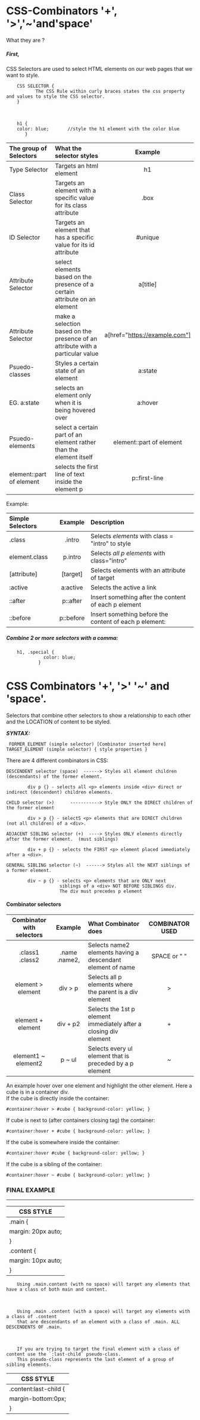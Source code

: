 # CSS-Combinators '+', '>','~'and'space'
What they are ?

##### First,<br> 
CSS Selectors are used to select HTML elements on our web pages that we want to style.<br>

        CSS SELECTOR {
               The CSS Rule within curly braces states the css property and values to style the CSS selector.
        }
 <br>
 
        h1 {
        color: blue;       //style the h1 element with the color blue
           }
| The group of Selectors | What the selector styles | Example | 
| :--------------- | :---------------------------------------|:-----:| 
| Type Selector | Targets an html element   | h1 | 
| Class Selector | Targets an element with a specific value for its class attribute  | .box | 
| ID Selector | Targets an element that has a specific value for its id attribute   | #unique | 
| Attribute Selector | select elements based on the presence of a certain attribute on an element  | a[title] | 
| Attribute Selector | make a selection based on the presence of an attribute with a particular value | a[href="https://example.com"] | 
| Psuedo-classes | Styles a certain state of an element  | a:state | 
|  EG. a:state | selects an element only when it is being hovered over  | a:hover | 
| Psuedo-elements | select a certain part of an element rather than the element itself  | element::part of element | 
| element::part of element | selects the first line of text inside the element p | p::first-line | 

Example: <br>

| Simple Selectors | Example | Description |
| :--------------- | :-----: | :---------------------------------------|
| .class  | .intro | Selects *elements* with class = "intro" to style        |
| element.class | p.intro | Selects *all p elements* with class="intro"    |
| [attribute] | [target] | Selects elements with an attribute of target    |
| :active | a:active | Selects the active a link                             |
| ::after | p::after | Insert something after the content of each p element |
| ::before | p::before | Insert something before the content of each p element: |
##### Combine 2 or more selectors with a comma:

        h1, .special {
                  color: blue;
                }


# CSS Combinators '+', '>' '~' and 'space'.
Selectors that combine other selectors to show a relationship to each other and the LOCATION of content to be styled.<br>

***SYNTAX:*** 

     FORMER_ELEMENT (simple selector) [Combinator inserted here] TARGET_ELEMENT (simple selector) { style properties }

There are 4 different combinators in CSS:<br>

    DESCENDENT selector (space)  ------> Styles all element children (descendants) of the former element.
            
            div p {} - selects all <p> elements inside <div> direct or indirect (descendent) children elements.
                               
    CHILD selector (>)      -----------> Style ONLY the DIRECT children of the former element

            div > p {} - selectS <p> elements that are DIRECT children (not all children) of a <div>.
                               
    ADJACENT SIBLING selector (+)  ----> Styles ONLY elements directly after the former element.  (must siblings)
                                        
            div + p {} - selects the FIRST <p> element placed immediately after a <div>.
                                
    GENERAL SIBLING selector (~)  ------> Styles all the NEXT siblings of a former element.
                                             
            div ~ p {} - selects <p> elements that are ONLY next
                        siblings of a <div> NOT BEFORE SIBLINGS div.
                        The div must precedes p element
                               

#### Combinator selectors
| Combinator with selectors  | Example       | What Combinator does                                                 | COMBINATOR USED           |
| :----:                 | :----------:      | :----                                                                        |  :----:  |
| .class1 .class2        |  .name .name2,  | Selects name2 elements having a descendant element of name                 |  SPACE or " "  |
| element > element     | div > p       | Selects all p elements where the parent is a div element                      |         >   |
| element + element     | div + p2      | Selects the 1st p element immediately after a closing div element          |         +  |
| element1 ~ element2   | p ~ ul        | Selects every ul element that is preceded by a p element                      |          ~ |

An example hover over one element and highlight the other element. Here a cube is in a container div. <br>
If the cube is directly inside the container:<br>

    #container:hover > #cube { background-color: yellow; }
If cube is next to (after containers closing tag) the container:<br>

    #container:hover + #cube { background-color: yellow; }
If the cube is somewhere inside the container:<br>

    #container:hover #cube { background-color: yellow; }
If the cube is a sibling of the container:<br>

    #container:hover ~ #cube { background-color: yellow; }

### FINAL EXAMPLE
----
|CSS STYLE|
|---|
|.main {|
|        margin: 20px auto;|
|}|          
|.content {|
|margin: 10px auto;|
|}|


        Using .main.content (with no space) will target any elements that have a class of both main and content.
<br>

        Using .main .content (with a space) will target any elements with a class of .content
        that are descendants of an element with a class of .main. ALL DESCENDENTS OF .main.
<br>

        If you are trying to target the final element with a class of content use the `:last-child` pseudo-class.
        This pseudo-class represents the last element of a group of sibling elements.

|CSS STYLE|
|---|
|.content:last-child {|
|        margin-bottom:0px;|
|}| 






   

